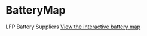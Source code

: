 # BatteryMap
LFP Battery Suppliers
[View the interactive battery map](https://your-username.github.io/your-repo-name/batterymap.html)
